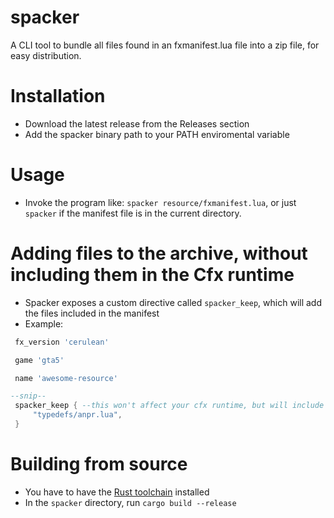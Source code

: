 # spacker
A CLI tool to bundle all files found in an fxmanifest.lua file into a zip file, for easy distribution.
# Installation
- Download the latest release from the Releases section
- Add the spacker binary path to your PATH enviromental variable

# Usage
- Invoke the program like: `spacker resource/fxmanifest.lua`, or just `spacker` if the manifest file is in the current directory.


# Adding files to the archive, without including them in the Cfx runtime
- Spacker exposes a custom directive called `spacker_keep`, which will add the files included in the manifest
- Example:
```lua
 fx_version 'cerulean'

 game 'gta5'

 name 'awesome-resource'

--snip--
 spacker_keep { --this won't affect your cfx runtime, but will include the files in the archive
     "typedefs/anpr.lua",
 }
```

# Building from source
- You have to have the [Rust toolchain](https://rustup.rs/) installed 
- In the `spacker` directory, run `cargo build --release`